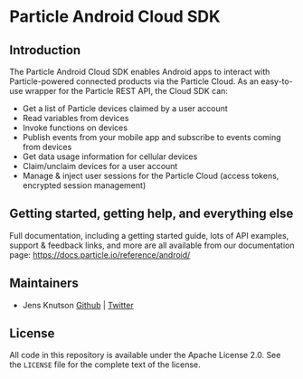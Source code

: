 <!---
(WIP Update link once we have CI in place)
[![Build Status](https://travis-ci.org/AFNetworking/AFNetworking.svg)](https://travis-ci.org/Spark-SDK/Spark-SDK)
-->

# Particle Android Cloud SDK

## Introduction

The Particle Android Cloud SDK enables Android apps to interact with Particle-powered connected products via the Particle Cloud. As an easy-to-use wrapper for the Particle REST API, the Cloud SDK can:

- Get a list of Particle devices claimed by a user account
- Read variables from devices
- Invoke functions on devices
- Publish events from your mobile app and subscribe to events coming from devices
- Get data usage information for cellular devices
- Claim/unclaim devices for a user account
- Manage & inject user sessions for the Particle Cloud (access tokens, encrypted session management)


## Getting started, getting help, and everything else

Full documentation, including a getting started guide, lots of API examples, support & feedback links, and more are all available from our documentation page: https://docs.particle.io/reference/android/


## Maintainers

- Jens Knutson [Github](https://github.com/jensck/) | [Twitter](https://twitter.com/jensknutson)


## License

All code in this repository is available under the Apache License 2.0.  See the `LICENSE` file for the complete text of the license.
